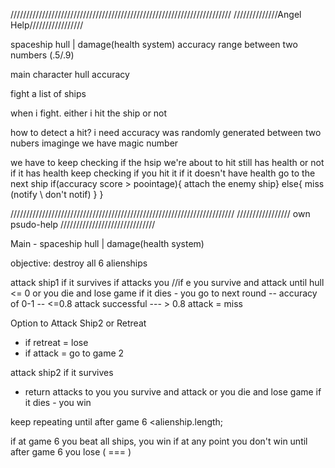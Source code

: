 //////////////////////////////////////////////////////////////////////
//////////////Angel Help/////////////////

spaceship
hull | damage(health system)
accuracy range between two numbers (.5/.9)

main character
hull
accuracy

fight a list of ships

when i fight. either i hit the ship or not

how to detect a hit?
i need accuracy was randomly generated between two nubers
imaginge we have magic number

we have to keep checking if the hsip we're about to hit still has health or not
if it has health keep checking if you hit it
if it doesn't have health go to the next ship
if(accuracy score > poointage){
attach the enemy ship} else{
miss (notify \ don't notif)
}
}

///////////////////////////////////////////////////////////////////////
///////////////// own psudo-help //////////////////////////////

Main -
spaceship
hull | damage(health system)

objective: destroy all 6 alienships

attack ship1
if it survives
if attacks you //if e
you survive and attack until hull <= 0
or you die and lose game
if it dies - you go to next round
-- accuracy of 0-1
-- <=0.8 attack successful
--- > 0.8 attack = miss

Option to Attack Ship2 or Retreat

- if retreat = lose
- if attack = go to game 2

attack ship2
if it survives

- return attacks to you
  you survive and attack
  or you die and lose game
  if it dies - you win

keep repeating until after game 6
<alienship.length;

if at game 6 you beat all ships, you win
if at any point you don't win until after game 6 you lose ( === )
